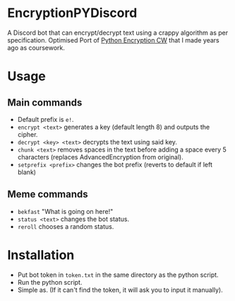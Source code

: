 # EncryptionPYDiscord

A Discord bot that can encrypt/decrypt text using a crappy algorithm as per specification.
Optimised Port of [Python Encryption CW](https://github.com/BCDeshiG/Python-Encryption-CW) that I made years ago as coursework.

# Usage

## Main commands
- Default prefix is `e!`.
- `encrypt <text>` generates a key (default length 8) and outputs the cipher.
- `decrypt <key> <text>` decrypts the text using said key.
- `chunk <text>` removes spaces in the text before adding a space every 5 characters (replaces AdvancedEncryption from original).
- `setprefix <prefix>` changes the bot prefix (reverts to default if left blank)

## Meme commands
- `bekfast` "What is going on here!"
- `status <text>` changes the bot status.
- `reroll` chooses a random status.

# Installation
- Put bot token in `token.txt` in the same directory as the python script.
- Run the python script.
- Simple as. (If it can't find the token, it will ask you to input it manually).
